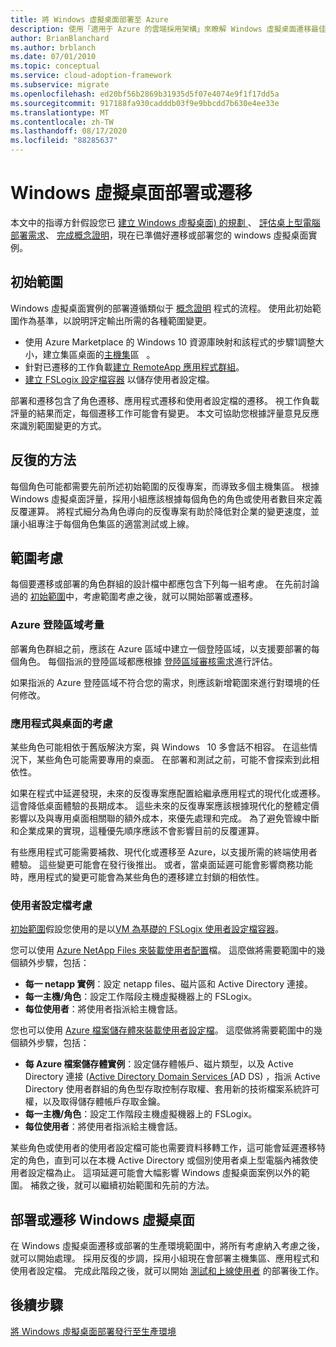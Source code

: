 ```yaml
---
title: 將 Windows 虛擬桌面部署至 Azure
description: 使用「適用于 Azure 的雲端採用架構」來瞭解 Windows 虛擬桌面遷移最佳做法，以降低複雜度並將遷移程式標準化。
author: BrianBlanchard
ms.author: brblanch
ms.date: 07/01/2010
ms.topic: conceptual
ms.service: cloud-adoption-framework
ms.subservice: migrate
ms.openlocfilehash: ed20bf56b2869b31935d5f07e4074e9f1f17dd5a
ms.sourcegitcommit: 917188fa930cadddb03f9e9bbcdd7b630e4ee33e
ms.translationtype: MT
ms.contentlocale: zh-TW
ms.lasthandoff: 08/17/2020
ms.locfileid: "88285637"
---
```

<!-- cSpell:ignore NTFS Logix -->

# <a name="windows-virtual-desktop-deployment-or-migration"></a>Windows 虛擬桌面部署或遷移

本文中的指導方針假設您已 [建立 Windows 虛擬桌面) 的規劃 ](./plan.md)、 [評估桌上型電腦部署需求](./migrate-assess.md)、 [完成概念證明](./proof-of-concept.md)，現在已準備好遷移或部署您的 windows 虛擬桌面實例。

## <a name="initial-scope"></a>初始範圍

Windows 虛擬桌面實例的部署遵循類似于 [概念證明](./proof-of-concept.md) 程式的流程。 使用此初始範圍作為基準，以說明評定輸出所需的各種範圍變更。

- 使用 Azure Marketplace 的 Windows 10 資源庫映射和該程式的步驟1調整大小，建立集區桌面的[主機集](/azure/virtual-desktop/create-host-pools-azure-marketplace)區 &nbsp; 。
- 針對已遷移的工作負載[建立 RemoteApp 應用程式群組](/azure/virtual-desktop/manage-app-groups#create-a-remoteapp-group)。
- [建立 FSLogix 設定檔容器](/azure/virtual-desktop/create-host-pools-user-profile) 以儲存使用者設定檔。

部署和遷移包含了角色遷移、應用程式遷移和使用者設定檔的遷移。 視工作負載評量的結果而定，每個遷移工作可能會有變更。 本文可協助您根據評量意見反應來識別範圍變更的方式。

## <a name="iterative-methodology"></a>反復的方法

每個角色可能都需要先前所述初始範圍的反復專案，而導致多個主機集區。 根據 Windows 虛擬桌面評量，採用小組應該根據每個角色的角色或使用者數目來定義反覆運算。 將程式細分為角色導向的反復專案有助於降低對企業的變更速度，並讓小組專注于每個角色集區的適當測試或上線。

## <a name="scope-considerations"></a>範圍考慮

每個要遷移或部署的角色群組的設計檔中都應包含下列每一組考慮。 在先前討論過的 [初始範圍](#initial-scope)中，考慮範圍考慮之後，就可以開始部署或遷移。

### <a name="azure-landing-zone-considerations"></a>Azure 登陸區域考量

部署角色群組之前，應該在 Azure 區域中建立一個登陸區域，以支援要部署的每個角色。 每個指派的登陸區域都應根據 [登陸區域審核需求](./ready.md)進行評估。

如果指派的 Azure 登陸區域不符合您的需求，則應該新增範圍來進行對環境的任何修改。

### <a name="application-and-desktop-considerations"></a>應用程式與桌面的考慮

某些角色可能相依于舊版解決方案，與 Windows &nbsp; 10 多會話不相容。 在這些情況下，某些角色可能需要專用的桌面。 在部署和測試之前，可能不會探索到此相依性。 

如果在程式中延遲發現，未來的反復專案應配置給繼承應用程式的現代化或遷移。 這會降低桌面體驗的長期成本。 這些未來的反復專案應該根據現代化的整體定價影響以及與專用桌面相關聯的額外成本，來優先處理和完成。 為了避免管線中斷和企業成果的實現，這種優先順序應該不會影響目前的反覆運算。

有些應用程式可能需要補救、現代化或遷移至 Azure，以支援所需的終端使用者體驗。 這些變更可能會在發行後推出。 或者，當桌面延遲可能會影響商務功能時，應用程式的變更可能會為某些角色的遷移建立封鎖的相依性。

### <a name="user-profile-considerations"></a>使用者設定檔考慮

[初始範圍](#initial-scope)假設您使用的是以[VM 為基礎的 FSLogix 使用者設定檔容器](/azure/virtual-desktop/create-host-pools-user-profile)。

您可以使用 [Azure NetApp Files 來裝載使用者配置](/azure/virtual-desktop/create-fslogix-profile-container)檔。 這麼做將需要範圍中的幾個額外步驟，包括：

- **每一 netapp 實例**：設定 netapp files、磁片區和 Active Directory 連接。
- **每一主機/角色**：設定工作階段主機虛擬機器上的 FSLogix。
- **每位使用者**：將使用者指派給主機會話。

您也可以使用 [Azure 檔案儲存體來裝載使用者設定檔](/azure/virtual-desktop/create-file-share)。 這麼做將需要範圍中的幾個額外步驟，包括：

- **每 Azure 檔案儲存體實例**：設定儲存體帳戶、磁片類型，以及 Active Directory 連接 ([Active Directory Domain Services (](/azure/virtual-desktop/create-profile-container-adds)AD DS) ，指派 Active Directory 使用者群組的角色型存取控制存取權、套用新的技術檔案系統許可權，以及取得儲存體帳戶存取金鑰。
- **每一主機/角色**：設定工作階段主機虛擬機器上的 FSLogix。
- **每位使用者**：將使用者指派給主機會話。

某些角色或使用者的使用者設定檔可能也需要資料移轉工作，這可能會延遲遷移特定的角色，直到可以在本機 Active Directory 或個別使用者桌上型電腦內補救使用者設定檔為止。 這項延遲可能會大幅影響 Windows 虛擬桌面案例以外的範圍。 補救之後，就可以繼續初始範圍和先前的方法。

## <a name="deploy-or-migrate-windows-virtual-desktop"></a>部署或遷移 Windows 虛擬桌面

在 Windows 虛擬桌面遷移或部署的生產環境範圍中，將所有考慮納入考慮之後，就可以開始處理。 採用反復的步調，採用小組現在會部署主機集區、應用程式和使用者設定檔。 完成此階段之後，就可以開始 [測試和上線使用者](./migrate-release.md) 的部署後工作。

## <a name="next-steps"></a>後續步驟

[將 Windows 虛擬桌面部署發行至生產環境](./migrate-release.md)